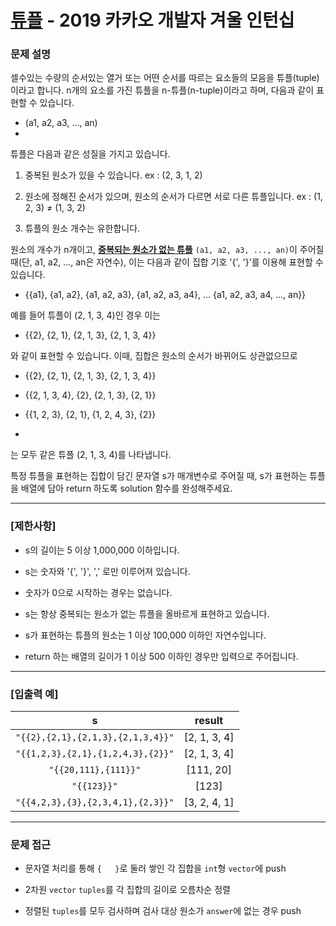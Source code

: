 # [튜플](https://programmers.co.kr/learn/courses/30/lessons/64065?language=cpp) - 2019 카카오 개발자 겨울 인턴십

### 문제 설명

셀수있는 수량의 순서있는 열거 또는 어떤 순서를 따르는 요소들의 모음을 튜플(tuple)이라고 합니다. n개의 요소를 가진 튜플을 n-튜플(n-tuple)이라고 하며, 다음과 같이 표현할 수 있습니다.

  - (a1, a2, a3, ..., an)
  - 
튜플은 다음과 같은 성질을 가지고 있습니다.

  1. 중복된 원소가 있을 수 있습니다. ex : (2, 3, 1, 2)

  2. 원소에 정해진 순서가 있으며, 원소의 순서가 다르면 서로 다른 튜플입니다. ex : (1, 2, 3) ≠ (1, 3, 2)

  3. 튜플의 원소 개수는 유한합니다.

원소의 개수가 n개이고, <b><u>중복되는 원소가 없는 튜플</u></b> `(a1, a2, a3, ..., an)`이 주어질 때(단, a1, a2, ..., an은 자연수), 이는 다음과 같이 집합 기호 '{', '}'를 이용해 표현할 수 있습니다.

  - {{a1}, {a1, a2}, {a1, a2, a3}, {a1, a2, a3, a4}, ... {a1, a2, a3, a4, ..., an}}

예를 들어 튜플이 (2, 1, 3, 4)인 경우 이는

  - {{2}, {2, 1}, {2, 1, 3}, {2, 1, 3, 4}}

와 같이 표현할 수 있습니다. 이때, 집합은 원소의 순서가 바뀌어도 상관없으므로

  - {{2}, {2, 1}, {2, 1, 3}, {2, 1, 3, 4}}

  - {{2, 1, 3, 4}, {2}, {2, 1, 3}, {2, 1}}

  - {{1, 2, 3}, {2, 1}, {1, 2, 4, 3}, {2}}
  - 
는 모두 같은 튜플 (2, 1, 3, 4)를 나타냅니다.

특정 튜플을 표현하는 집합이 담긴 문자열 s가 매개변수로 주어질 때, s가 표현하는 튜플을 배열에 담아 return 하도록 solution 함수를 완성해주세요.

---

### **[제한사항]**

  - s의 길이는 5 이상 1,000,000 이하입니다.
  
  - s는 숫자와 '{', '}', ',' 로만 이루어져 있습니다.

  - 숫자가 0으로 시작하는 경우는 없습니다.

  - s는 항상 중복되는 원소가 없는 튜플을 올바르게 표현하고 있습니다.

  - s가 표현하는 튜플의 원소는 1 이상 100,000 이하인 자연수입니다.

  - return 하는 배열의 길이가 1 이상 500 이하인 경우만 입력으로 주어집니다.

---

### **[입출력 예]**

|                 s                 |    result    |
| :-------------------------------: | :----------: |
| `"{{2},{2,1},{2,1,3},{2,1,3,4}}"` | [2, 1, 3, 4] |
| `"{{1,2,3},{2,1},{1,2,4,3},{2}}"` | [2, 1, 3, 4] |
|       `"{{20,111},{111}}"`        |  [111, 20]   |
|            `"{{123}}"`            |    [123]     |
| `"{{4,2,3},{3},{2,3,4,1},{2,3}}"` | [3, 2, 4, 1] |

---

### 문제 접근

  - 문자열 처리를 통해 `{   }`로 둘러 쌓인 각 집합을 `int`형 `vector`에 push

  - 2차원 `vector` `tuples`를 각 집합의 길이로 오름차순 정렬

  - 정렬된 `tuples`를 모두 검사하며 검사 대상 원소가 `answer`에 없는 경우 push